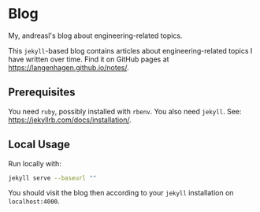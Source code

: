 # Blog
My, andreasl's blog about engineering-related topics.

This `jekyll`-based blog contains articles about engineering-related topics I have written over
time.
Find it on GitHub pages at https://langenhagen.github.io/notes/.


## Prerequisites
You need `ruby`, possibly installed with `rbenv`.
You also need `jekyll`. See: https://jekyllrb.com/docs/installation/.


## Local Usage
Run locally with:
```bash
jekyll serve --baseurl ""
```

You should visit the blog then according to your `jekyll` installation on `localhost:4000`.
